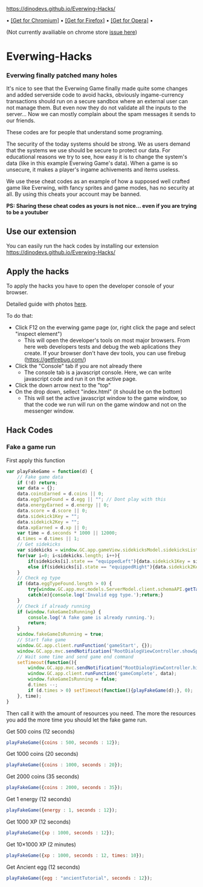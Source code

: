 https://dinodevs.github.io/Everwing-Hacks/

•
[[Get for Chromium]](https://github.com/DinoDevs/Everwing-Hacks/releases/download/v2.1.6/EverWingHacks.v2.1.6.crx)
•
[[Get for Firefox]](https://github.com/DinoDevs/Everwing-Hacks/releases/download/v2.1.6/EverWingHacks.v2.1.6.xpi)
•
[[Get for Opera]](https://github.com/DinoDevs/Everwing-Hacks/releases/download/v2.1.6/EverWingHacks.v2.1.6.nex)
•

(Not currently availiable on chrome store [issue here](../../issues/26))

# Everwing-Hacks
### Everwing finally patched many holes

It's nice to see that the Everwing Game finally made quite some changes and added serverside code to avoid hacks, obviously ingame-currency transactions should run on a secure sandbox where an external user can not manage them. But even now they do not validate all the inputs to the server... Now we can mostly complain about the spam messages it sends to our friends.

These codes are for people that understand some programing.

The security of the today systems should be strong. We as users demand that the systems we use should be secure to protect our data. For educational reasons we try to see, how easy it is to change the system's data (like in this example Everwing Game's data). When a game is so unsecure, it makes a player's ingame achivements and items useless.

We use these cheat codes as an example of how a supposed well crafted game like Everwing, with fancy sprites and game modes, has no security at all. By using this cheats your account may be banned.

**PS: Sharing these cheat codes as yours is not nice... even if you are trying to be a youtuber**

## Use our extension
You can easily run the hack codes by installing our extension
https://dinodevs.github.io/Everwing-Hacks/

## Apply the hacks
To apply the hacks you have to open the developer console of your browser.

Detailed guide with photos [here](docs/guide.md).

To do that:
 - Click F12 on the everwing game page (or, right click the page and select "inspect element")
    - This will open the developer's tools on most major browsers. From here web developers tests and debug the web aplications they create. If your browser don't have dev tools, you can use firebug (https://getfirebug.com/)
 - Click the "Console" tab if you are not already there
    - The console tab is a javascript console. Here, we can write javascript code and run it on the active page.
 - Click the down arrow next to the "top"
 - On the drop down, sellect "index.html" (it should be on the bottom)
    - This will set the active javascript window to the game window, so that the code we run will run on the game window and not on the messenger window.

## Hack Codes

### Fake a game run

First apply this function
```javascript
var playFakeGame = function(d) {
	// Fake game data
	if (!d) return;
	var data = {};
	data.coinsEarned = d.coins || 0;
	data.eggTypeFound = d.egg || ""; // Dont play with this
	data.energyEarned = d.energy || 0;
	data.score = d.score || 0;
	data.sidekick1Key = "";
	data.sidekick2Key = "";
	data.xpEarned = d.xp || 0;
	var time = d.seconds * 1000 || 12000;
	d.times = d.times || 1;
	// Get sidekicks
	var sidekicks = window.GC.app.gameView.sidekicksModel.sidekicksList;
	for(var i=0; i<sidekicks.length; i++){
		if(sidekicks[i].state == "equippedLeft"){data.sidekick1Key = sidekicks[i].id;}
		else if(sidekicks[i].state == "equippedRight"){data.sidekick2Key = sidekicks[i].id;}
	}
	// Check eg type
	if (data.eggTypeFound.length > 0) {
		try{window.GC.app.mvc.models.ServerModel.client.schemaAPI.getTable("eggSlotConfig").getRow('common')}
		catch(e){console.log('Invalid egg type.');return;}
	}
	// Check if already running
	if (window.fakeGameIsRunning) {
		console.log('A fake game is already running.');
		return;
	}
	window.fakeGameIsRunning = true;
	// Start fake game
	window.GC.app.client.runFunction('gameStart', {});
	window.GC.app.mvc.sendNotification("RootDialogViewController.showSpinner");
	// Wait some time and send game end command
	setTimeout(function(){
		window.GC.app.mvc.sendNotification("RootDialogViewController.hideSpinner");
		window.GC.app.client.runFunction('gameComplete', data);
		window.fakeGameIsRunning = false;
		d.times --;
		if (d.times > 0) setTimeout(function(){playFakeGame(d);}, 0);
	}, time);
}
```

Then call it with the amount of resources you need. The more the resources you add the more time you should let the fake game run.

Get 500 coins (12 seconds)
```javascript
playFakeGame({coins : 500, seconds : 12});
```
Get 1000 coins (20 seconds)
```javascript
playFakeGame({coins : 1000, seconds : 20});
```
Get 2000 coins (35 seconds)
```javascript
playFakeGame({coins : 2000, seconds : 35});
```
Get 1 energy (12 seconds)
```javascript
playFakeGame({energy : 1, seconds : 12});
```
Get 1000 XP (12 seconds)
```javascript
playFakeGame({xp : 1000, seconds : 12});
```
Get 10×1000 XP (2 minutes)
```javascript
playFakeGame({xp : 1000, seconds : 12, times: 10});
```
Get Ancient egg (12 seconds)
```javascript
playFakeGame({egg : "ancientTutorial", seconds : 12});
```

